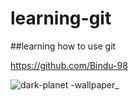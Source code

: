# learning-git

##learning how to use git

https://github.com/Bindu-98

![dark-planet -wallpaper_](https://user-images.githubusercontent.com/62229977/179679198-10fae81f-aeb0-4d04-af05-946fb42441bd.jpg)
